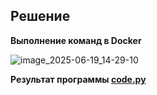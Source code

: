 ## Решение

**Выполнение команд в Docker**

![image_2025-06-19_14-29-10](https://github.com/user-attachments/assets/cb2af9e6-b87b-431e-823a-af7cca720b03)

**Результат программы [code.py]()**
